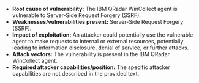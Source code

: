 - **Root cause of vulnerability:** The IBM QRadar WinCollect agent is vulnerable to Server-Side Request Forgery (SSRF).
- **Weaknesses/vulnerabilities present:** Server-Side Request Forgery (SSRF).
- **Impact of exploitation:** An attacker could potentially use the vulnerable agent to make requests to internal or external resources, potentially leading to information disclosure, denial of service, or further attacks.
- **Attack vectors:** The vulnerability is present in the IBM QRadar WinCollect agent.
- **Required attacker capabilities/position:** The specific attacker capabilities are not described in the provided text.